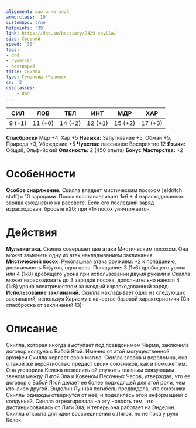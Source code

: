 ```yaml
---
alignment: хаотично-злой
armorclass: '10'
customnpc: true
hitpoints: '39'
link: https://dnd.su/bestiary/8429-skylla/
size: Средний
speed: '30'
tags:
- dnd
- существо
- бестиарий
title: Скилла
type: Гуманоид (Человек
cr: '2'
cssclasses:
    - dnd
---
```



| СИЛ | ЛОВ | ТЕЛ | ИНТ | МДР | ХАР |
|---|---|---|---|---|---|
| 9 (-1) | 11 (+0) | 14 (+2) | 12 (+1) | 15 (+2) | 17 (+3) |
**Спасброски** Мдр +4, Хар +5
**Навыки:** Запугивание +5, Обман +5, Природа +3, Убеждение +5
**Чувства:** пассивное Восприятие 12
**Языки:** Общий, Эльфийский
**Опасность:** 2 (450 опыта)
**Бонус Мастерства:** +2


# Особенности
**Особое снаряжение.** Скилла владеет мистическим посохом [eldritch staff] с 10 зарядами. Посох восстанавливает 1к6 + 4 израсходованных заряда ежедневно на рассвете. Если его последний заряд израсходован, бросьте к20; при «1» посох уничтожается.


# Действия
**Мультиатака.** Скилла совершает две атаки Мистическим посохом. Она может заменить одну из атак накладыванием заклинания.
**Мистический посох.** Рукопашная атака оружием: +2 к попаданию, досягаемость 5 футов, одна цель. Попадание: 3 (1к6) дробящего урона или 4 (1к8) дробящего урона при использовании двумя руками и Скилла может израсходовать до 3 зарядов посоха, дополнительно нанося 4 (1к8) урона электричеством за каждый израсходованный заряд.
**Использование заклинаний.** Скилла накладывает одно из следующих заклинаний, используя Харизму в качестве базовой характеристики (Сл спасброска от заклинаний 13):


# Описание
Скилла, которая иногда выступает под псевдонимом Чарми, заключила договор колдуна с Бабой Ягой. Именно от этой могущественной архифеи Скилла черпает свою магию. Скилла злобна и вероломна, она с такой же вероятностью предаст своих союзников, как и поможет им. Она уговорила Келека позволить ей служить главным связующим звеном между Лигой Зла и Ковеном Песочных Часов, утверждая, что ее договор с Бабой Ягой делает ее более подходящей для этой роли, чем кто-либо другой. Энделин Лунная погибель предвидела, что союзники Скиллы однажды отвернутся от неё, и поделилась этой информацией с колдуньей. Скилла отреагировала на эту новость тем, что дистанцировалась от Лиги Зла, и теперь она работает на Энделин. Скилла открыта для идеи воссоединения с Лигой, но не пока у руля Келек.